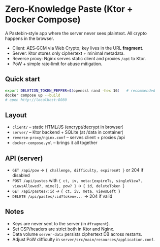 # Zero‑Knowledge Paste (Ktor + Docker Compose)

A Pastebin‑style app where the server never sees plaintext. All crypto happens in the browser.
- Client: AES‑GCM via Web Crypto; key lives in the URL **fragment**.
- Server: Ktor stores only ciphertext + minimal metadata.
- Reverse proxy: Nginx serves static client and proxies `/api` to Ktor.
- PoW + simple rate‑limit for abuse mitigation.

## Quick start

```bash
export DELETION_TOKEN_PEPPER=$(openssl rand -hex 16)   # recommended
docker compose up --build
# open http://localhost:8080
```

## Layout
- `client/` – static HTML/JS (encrypt/decrypt in browser)
- `server/` – Ktor backend + SQLite (at /data in container)
- `reverse-proxy/nginx.conf` – serves client + proxies /api
- `docker-compose.yml` – brings it all together

## API (server)
- `GET /api/pow` → `{ challenge, difficulty, expiresAt }` or 204 if disabled
- `POST /api/pastes` with `{ ct, iv, meta:{expireTs, singleView?, viewsAllowed?, mime?}, pow? }`
  → `{ id, deleteToken }`
- `GET /api/pastes/:id` → `{ ct, iv, meta, viewsLeft }`
- `DELETE /api/pastes/:id?token=...` → 204 if valid

## Notes
- Keys are never sent to the server (in `#fragment`).
- Set CSP/headers are strict both in Ktor and Nginx.
- Data volume `server-data` persists ciphertext DB across restarts.
- Adjust PoW difficulty in `server/src/main/resources/application.conf`.
